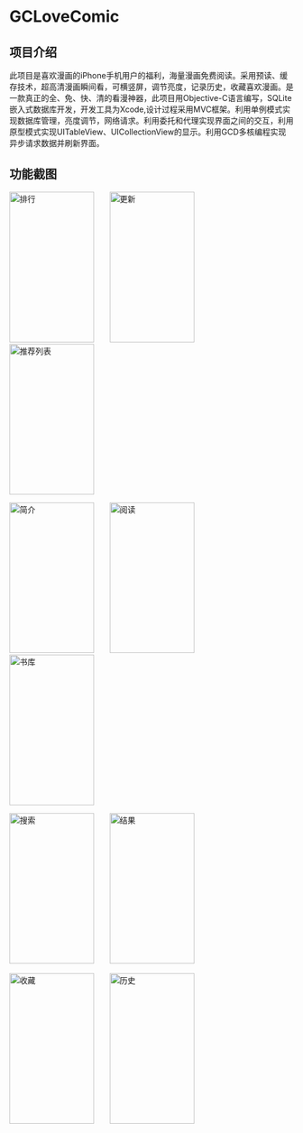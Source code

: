 # GCLoveComic

## 项目介绍
  此项目是喜欢漫画的iPhone手机用户的福利，海量漫画免费阅读。采用预读、缓存技术，超高清漫画瞬间看，可横竖屏，调节亮度，记录历史，收藏喜欢漫画。是一款真正的全、免、快、清的看漫神器，此项目用Objective-C语言编写，SQLite嵌入式数据库开发，开发工具为Xcode,设计过程采用MVC框架。利用单例模式实现数据库管理，亮度调节，网络请求。利用委托和代理实现界面之间的交互，利用原型模式实现UITableView、UICollectionView的显示。利用GCD多核编程实现异步请求数据并刷新界面。

## 功能截图
<img src="https://github.com/pugcn/GCLoveComic/raw/master/截图/排行.png" width="150" height="267" alt="排行"/>&nbsp;&nbsp;&nbsp;&nbsp;&nbsp;&nbsp;&nbsp;<img src="https://github.com/pugcn/GCLoveComic/raw/master/截图/更新.png" width="150" height="267" alt="更新"/>&nbsp;&nbsp;&nbsp;&nbsp;&nbsp;&nbsp;&nbsp;<img src="https://github.com/pugcn/GCLoveComic/raw/master/截图/推荐列表.png" width="150" height="267" alt="推荐列表"/><p>
<img src="https://github.com/pugcn/GCLoveComic/raw/master/截图/简介.png" width="150" height="267" alt="简介"/>&nbsp;&nbsp;&nbsp;&nbsp;&nbsp;&nbsp;&nbsp;<img src="https://github.com/pugcn/GCLoveComic/raw/master/截图/阅读.png" width="150" height="267" alt="阅读"/>&nbsp;&nbsp;&nbsp;&nbsp;&nbsp;&nbsp;&nbsp;<img src="https://github.com/pugcn/GCLoveComic/raw/master/截图/书库.png" width="150" height="267" alt="书库"/><p>
<img src="https://github.com/pugcn/GCLoveComic/raw/master/截图/搜索.png" width="150" height="267" alt="搜索"/>&nbsp;&nbsp;&nbsp;&nbsp;&nbsp;&nbsp;&nbsp;<img src="https://github.com/pugcn/GCLoveComic/raw/master/截图/结果.png" width="150" height="267" alt="结果"/><p>
<img src="https://github.com/pugcn/GCLoveComic/raw/master/截图/收藏.png" width="150" height="267" alt="收藏"/>&nbsp;&nbsp;&nbsp;&nbsp;&nbsp;&nbsp;&nbsp;<img src="https://github.com/pugcn/GCLoveComic/raw/master/截图/历史.png" width="150" height="267" alt="历史"/>
